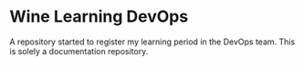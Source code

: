 # Wine Learning DevOps

A repository started to register my learning period in the DevOps team. This is solely a documentation repository.

